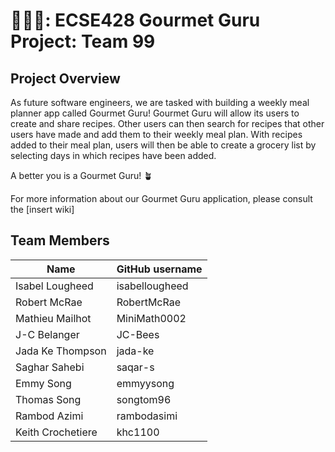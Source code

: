 # 🥘🏃‍♀️: ECSE428 Gourmet Guru Project: Team 99

## Project Overview

  As future software engineers, we are tasked with building a weekly meal planner app called Gourmet Guru! Gourmet Guru will allow its users to create and share recipes. Other users can then search for recipes that other users have made and add them to their weekly meal plan. With recipes added to their meal plan, users will then be able to create a grocery list by selecting days in which recipes have been added. 
  
  A better you is a Gourmet Guru! 🪴


For more information about our Gourmet Guru application, please consult the [insert wiki]

## Team Members

| Name            | GitHub username |
| -------------   | --------------- |
| Isabel Lougheed | isabellougheed  |
| Robert McRae    | RobertMcRae     |
| Mathieu Mailhot | MiniMath0002    |
| J-C Belanger    | JC-Bees         |
| Jada Ke Thompson| jada-ke  |
| Saghar Sahebi  | saqar-s        |
| Emmy Song| emmyysong   |
| Thomas Song   | songtom96       |
| Rambod Azimi  | rambodasimi     |
| Keith Crochetiere   | khc1100      |

